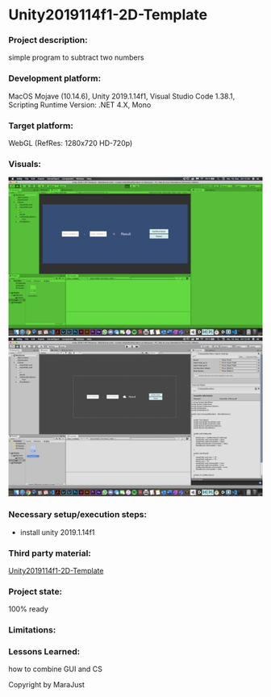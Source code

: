 # Unity2019114f1-2D-Template

### Project description: 
simple program to subtract two numbers

### Development platform: 
MacOS Mojave (10.14.6), Unity 2019.1.14f1, Visual Studio Code 1.38.1, Scripting Runtime Version: .NET 4.X, Mono

### Target platform: 
WebGL (RefRes: 1280x720 HD-720p) 

### Visuals: 

<div>
<img src = "./Screenshots/simpleSubNumbers_just1.png">
<img src = "./Screenshots/simpleSubNumbers_just2.png">
</div>

### Necessary setup/execution steps: 

- install unity 2019.1.14f1

### Third party material: 

<a href="https://github.com/3ahmnm-htlsbg/Unity2019114f1-2D-Template.git">Unity2019114f1-2D-Template</a>

### Project state: 
100% ready

### Limitations: 

### Lessons Learned: 
how to combine GUI and CS

Copyright by MaraJust